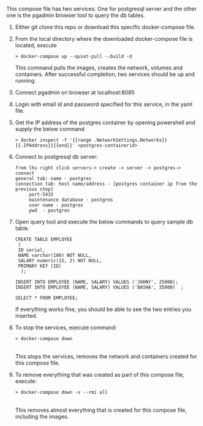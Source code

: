 This compose file has two services. One for postgresql server and the other one is the pgadmin browser tool to query the db tables.

1. Either git clone this repo or download this specific docker-compose file.

2. From the local directory where the downloaded docker-compose file is located, execute		
	
       > docker-compose up --quiet-pull --build -d
	
    This command pulls the images, creates the network, volumes and containers.
    After successful completion, two services should be up and running.
	
3. Connect pgadmin on browser at localhost:8085

4. Login with email id and password specified for this service, in the yaml file.

5. Get the IP address of the postgres container by opening powershell and supply the below command
       
       > docker inspect -f '{{range .NetworkSettings.Networks}}{{.IPAddress}}{{end}}' <postgres-containerid>

6. Connect to postgresql db server:
	
       from lhs right click servers-> create -> server -> postgres-> connect
	   general tab: name - postgres
	   connection tab: host name/address - [postgres container ip from the previous step]
			port-5432
			maintenance database - postgres
			user name - postgres
			pwd  - postgres

7. Open query tool and execute the below commands to query sample db table.

	   CREATE TABLE EMPLOYEE
	    (
		ID serial,
		NAME varchar(100) NOT NULL,
		SALARY numeric(15, 2) NOT NULL,
		PRIMARY KEY (ID)
	     );

	   INSERT INTO EMPLOYEE (NAME, SALARY) VALUES ('JOHNY', 25000);
	   INSERT INTO EMPLOYEE (NAME, SALARY) VALUES ('BASHA', 35000)	;				

	   SELECT * FROM EMPLOYEE;

    If everything works fine, you should be able to see the two entries you inserted.

7. To stop the services, execute command: 

       > docker-compose down

      <br>This stops the services, removes the network and containers created for this compose file.

8. To remove everything that was created as part of this compose file, execute: 
	
       > docker-compose down -v --rmi all 

      <br>This removes almost everything that is created for this compose file, including the images.
